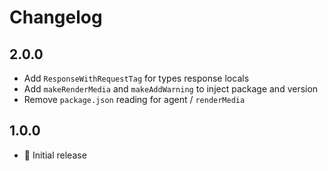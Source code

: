 # Changelog

## 2.0.0

- Add `ResponseWithRequestTag` for types response locals
- Add `makeRenderMedia` and `makeAddWarning` to inject package and version
- Remove `package.json` reading for agent / `renderMedia`

## 1.0.0

- :baby: Initial release
